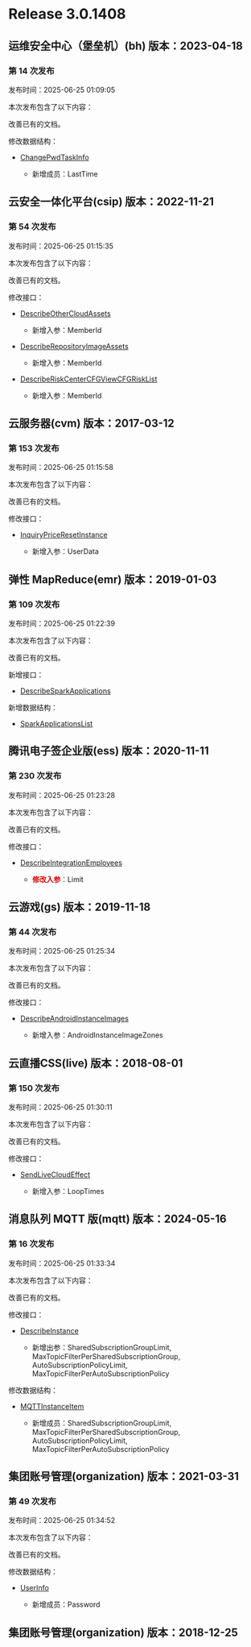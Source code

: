 # Release 3.0.1408

## 运维安全中心（堡垒机）(bh) 版本：2023-04-18

### 第 14 次发布

发布时间：2025-06-25 01:09:05

本次发布包含了以下内容：

改善已有的文档。

修改数据结构：

* [ChangePwdTaskInfo](https://cloud.tencent.com/document/api/1025/74416#ChangePwdTaskInfo)

	* 新增成员：LastTime




## 云安全一体化平台(csip) 版本：2022-11-21

### 第 54 次发布

发布时间：2025-06-25 01:15:35

本次发布包含了以下内容：

改善已有的文档。

修改接口：

* [DescribeOtherCloudAssets](https://cloud.tencent.com/document/api/664/120041)

	* 新增入参：MemberId

* [DescribeRepositoryImageAssets](https://cloud.tencent.com/document/api/664/120040)

	* 新增入参：MemberId

* [DescribeRiskCenterCFGViewCFGRiskList](https://cloud.tencent.com/document/api/664/120038)

	* 新增入参：MemberId




## 云服务器(cvm) 版本：2017-03-12

### 第 153 次发布

发布时间：2025-06-25 01:15:58

本次发布包含了以下内容：

改善已有的文档。

修改接口：

* [InquiryPriceResetInstance](https://cloud.tencent.com/document/api/213/15747)

	* 新增入参：UserData




## 弹性 MapReduce(emr) 版本：2019-01-03

### 第 109 次发布

发布时间：2025-06-25 01:22:39

本次发布包含了以下内容：

改善已有的文档。

新增接口：

* [DescribeSparkApplications](https://cloud.tencent.com/document/api/589/120098)

新增数据结构：

* [SparkApplicationsList](https://cloud.tencent.com/document/api/589/33981#SparkApplicationsList)



## 腾讯电子签企业版(ess) 版本：2020-11-11

### 第 230 次发布

发布时间：2025-06-25 01:23:28

本次发布包含了以下内容：

改善已有的文档。

修改接口：

* [DescribeIntegrationEmployees](https://cloud.tencent.com/document/api/1323/81115)

	* <font color="#dd0000">**修改入参**：</font>Limit




## 云游戏(gs) 版本：2019-11-18

### 第 44 次发布

发布时间：2025-06-25 01:25:34

本次发布包含了以下内容：

改善已有的文档。

修改接口：

* [DescribeAndroidInstanceImages](https://cloud.tencent.com/document/api/1162/117234)

	* 新增入参：AndroidInstanceImageZones




## 云直播CSS(live) 版本：2018-08-01

### 第 150 次发布

发布时间：2025-06-25 01:30:11

本次发布包含了以下内容：

改善已有的文档。

修改接口：

* [SendLiveCloudEffect](https://cloud.tencent.com/document/api/267/119995)

	* 新增入参：LoopTimes




## 消息队列 MQTT 版(mqtt) 版本：2024-05-16

### 第 16 次发布

发布时间：2025-06-25 01:33:34

本次发布包含了以下内容：

改善已有的文档。

修改接口：

* [DescribeInstance](https://cloud.tencent.com/document/api/1778/111030)

	* 新增出参：SharedSubscriptionGroupLimit, MaxTopicFilterPerSharedSubscriptionGroup, AutoSubscriptionPolicyLimit, MaxTopicFilterPerAutoSubscriptionPolicy


修改数据结构：

* [MQTTInstanceItem](https://cloud.tencent.com/document/api/1778/111031#MQTTInstanceItem)

	* 新增成员：SharedSubscriptionGroupLimit, MaxTopicFilterPerSharedSubscriptionGroup, AutoSubscriptionPolicyLimit, MaxTopicFilterPerAutoSubscriptionPolicy




## 集团账号管理(organization) 版本：2021-03-31

### 第 49 次发布

发布时间：2025-06-25 01:34:52

本次发布包含了以下内容：

改善已有的文档。

修改数据结构：

* [UserInfo](https://cloud.tencent.com/document/api/850/67060#UserInfo)

	* 新增成员：Password




## 集团账号管理(organization) 版本：2018-12-25



